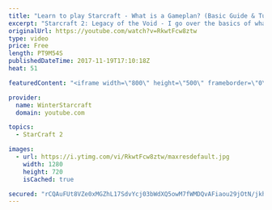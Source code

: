 ```yaml
---
title: "Learn to play Starcraft - What is a Gameplan? (Basic Guide & Tutorial)"
excerpt: "Starcraft 2: Legacy of the Void - I go over the basics of what a gameplan in starcraft 2 is and how to put one together.  Note this is not a guide on WHAT gameplan you should be using as each race!"
originalUrl: https://youtube.com/watch?v=RkwtFcw8ztw
type: video
price: Free
length: PT9M54S
publishedDateTime: 2017-11-19T17:10:18Z
heat: 51

featuredContent: "<iframe width=\"800\" height=\"500\" frameborder=\"0\" src=\"https://www.youtube.com/embed/RkwtFcw8ztw\" allow=\"accelerometer; autoplay; encrypted-media; gyroscope; picture-in-picture\" allowfullscreen></iframe>"

provider:
  name: WinterStarcraft
  domain: youtube.com

topics:
  - StarCraft 2

images:
  - url: https://i.ytimg.com/vi/RkwtFcw8ztw/maxresdefault.jpg
    width: 1280
    height: 720
    isCached: true

secured: "rCQAuFUt8VZe0xMGZhL17SdvYcj03bWdXQ5owM7fWMDQvAFiaou29jOtN/jkhGa0Rc2hWhYvo4Vl8UEgA2NhOcetgZFq2KfeIvzglQAYSR+/PgRe7Bp78O+VZ66ZW+cQq1zCBv48/juF0W0NsbGT0nPsNaCT9rBB6+p1pjRBuivL5RtuneoHoPlJA8eBc+CgmTFhRbyys1PjCMGvlFKOBSa6xr1JCRrwez592c9h9LLPlTphjcEM4u/oCDivpBJJl9l2XgbVREGj/cKYZOWd9EeJ6uT6Np8DVXCejUr4Fm4nadIx/RaNdwKfFxstA+8BnW+5bp4drRapjXSvfmm6dm9iZfpOsVASTl/RE78WFy4WvhQTKSN7Dp7329Ss4dx8ImGQ9anhiLcPUcDMFMTdwSrAxsZlDt7ngE57+kyN318=;ismwmETnMQ5AaYKudqzlEg=="
---
```


